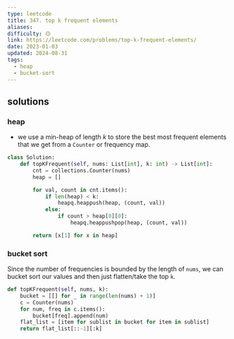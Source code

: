 ```yaml
---
type: leetcode
title: 347. top k frequent elements
aliases: 
difficulty: 🟡
link: https://leetcode.com/problems/top-k-frequent-elements/
date: 2023-01-03
updated: 2024-08-31
tags:
  - heap
  - bucket-sort
---
```


## solutions

### heap

- we use a min-heap of length $k$ to store the best most frequent elements that we get from a `Counter` or frequency map.

```python
class Solution:
    def topKFrequent(self, nums: List[int], k: int) -> List[int]:
        cnt = collections.Counter(nums)
        heap = []

        for val, count in cnt.items():
            if len(heap) < k:
                heapq.heappush(heap, (count, val)) 
            else:
                if count > heap[0][0]:
                    heapq.heappushpop(heap, (count, val))

        return [x[1] for x in heap]
```

### bucket sort

Since the number of frequencies is bounded by the length of `nums`, we can bucket sort our values and then just flatten/take the top `k`.

```python
def topKFrequent(self, nums, k):
	bucket = [[] for _ in range(len(nums) + 1)]
	c = Counter(nums)
	for num, freq in c.items():
		bucket[freq].append(num)
	flat_list = [item for sublist in bucket for item in sublist]
	return flat_list[::-1][:k]
```

